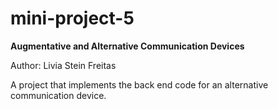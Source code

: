 # mini-project-5
**Augmentative and Alternative Communication Devices**

Author: Livia Stein Freitas

A project that implements the back end code for an alternative communication device.
